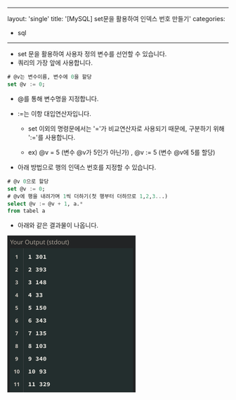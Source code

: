 # 

---
layout: 'single'
title:  '[MySQL] set문을 활용하여 인덱스 번호 만들기'
categories:

  - sql

---



- set 문을 활용하여 사용자 정의 변수를 선언할 수 있습니다.
- 쿼리의 가장 앞에 사용합니다.

```sql
# @v는 변수이름, 변수에 0을 할당
set @v := 0;
```

- @를 통해 변수명을 지정합니다.

- :=는 이항 대입연산자입니다.

  - set 이외의 명령문에서는 '='가 비교연산자로 사용되기 때문에, 구분하기 위해 ':='를 사용합니다.

  - ex) @v = 5 (변수 @v가 5인가 아닌가) , @v := 5 (변수 @v에 5를 할당)

    

- 아래 방법으로 행의 인덱스 번호를 지정할 수 있습니다.

```sql
# @v 0으로 할당
set @v := 0;
# @v에 행을 내려가며 1씩 더하기(첫 행부터 더하므로 1,2,3...)
select @v := @v + 1, a.*
from tabel a
```

- 아래와 같은 결과물이 나옵니다.

<img src="../images/set.png" alt="set" style="zoom:50%;" />